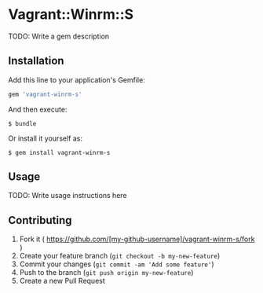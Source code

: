 # Vagrant::Winrm::S

TODO: Write a gem description

## Installation

Add this line to your application's Gemfile:

```ruby
gem 'vagrant-winrm-s'
```

And then execute:

    $ bundle

Or install it yourself as:

    $ gem install vagrant-winrm-s

## Usage

TODO: Write usage instructions here

## Contributing

1. Fork it ( https://github.com/[my-github-username]/vagrant-winrm-s/fork )
2. Create your feature branch (`git checkout -b my-new-feature`)
3. Commit your changes (`git commit -am 'Add some feature'`)
4. Push to the branch (`git push origin my-new-feature`)
5. Create a new Pull Request
